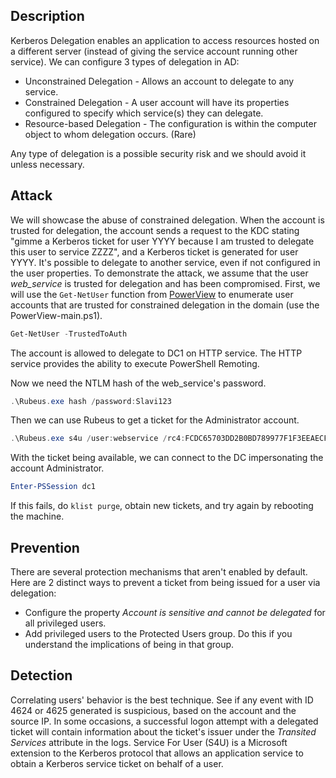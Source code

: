 ## Description

Kerberos Delegation enables an application to access resources hosted on a different server (instead of giving the service account running other service).
We can configure 3 types of delegation in AD:
- Unconstrained Delegation - Allows an account to delegate to any service.
- Constrained Delegation - A user account will have its properties configured to specify which service(s) they can delegate.
- Resource-based Delegation - The configuration is within the computer object to whom delegation occurs. (Rare)

Any type of delegation is a possible security risk and we should avoid it unless necessary.

## Attack

We will showcase the abuse of constrained delegation.
When the account is trusted for delegation, the account sends a request to the KDC stating "gimme a Kerberos ticket for user YYYY because I am trusted to delegate this user to service ZZZZ", and a Kerberos ticket is generated for user YYYY. It's possible to delegate to another service, even if not configured in the user properties.
To demonstrate the attack, we assume that the user _web\_service_ is trusted for delegation and has been compromised.
First, we will use the `Get-NetUser` function from [PowerView](https://github.com/PowerShellMafia/PowerSploit/blob/master/Recon/PowerView.ps1) to enumerate user accounts that are trusted for constrained delegation in the domain (use the PowerView-main.ps1).
```powershell
Get-NetUser -TrustedToAuth
```
The account is allowed to delegate to DC1 on HTTP service. The HTTP service provides the ability to execute PowerShell Remoting.

Now we need the NTLM hash of the web_service's password.
```powershell
.\Rubeus.exe hash /password:Slavi123
```

Then we can use Rubeus to get a ticket for the Administrator account.
```powershell
.\Rubeus.exe s4u /user:webservice /rc4:FCDC65703DD2B0BD789977F1F3EEAECF /domain:eagle.local /impersonateuser:Administrator /msdsspn:"http/dc1" /dc:dc1.eagle.local /ptt
```

With the ticket being available, we can connect to the DC impersonating the account Administrator.
```powershell
Enter-PSSession dc1
```

If this fails, do `klist purge`, obtain new tickets, and try again by rebooting the machine.

## Prevention

There are several protection mechanisms that aren't enabled by default. Here are 2 distinct ways to prevent a ticket from being issued for a user via delegation:
- Configure the property _Account is sensitive and cannot be delegated_ for all privileged users.
- Add privileged users to the Protected Users group. Do this if you understand the implications of being in that group.

## Detection

Correlating users' behavior is the best technique. See if any event with ID 4624 or 4625 generated is suspicious, based on the account and the source IP.
In some occasions, a successful logon attempt with a delegated ticket will contain information about the ticket's issuer under the _Transited Services_ attribute in the logs.
Service For User (S4U) is a Microsoft extension to the Kerberos protocol that allows an application service to obtain a Kerberos service ticket on behalf of a user.
